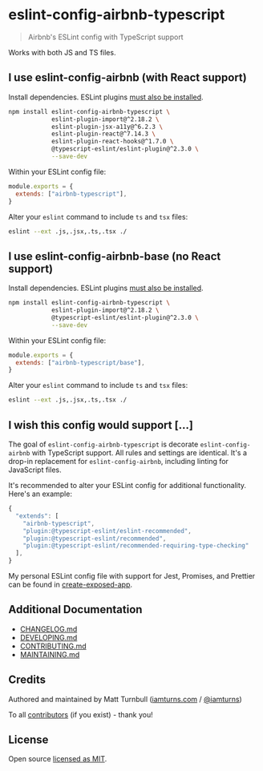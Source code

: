 # eslint-config-airbnb-typescript

> Airbnb's ESLint config with TypeScript support

Works with both JS and TS files.

## I use eslint-config-airbnb (with React support)

Install dependencies. ESLint plugins [must also be installed](https://github.com/eslint/rfcs/pull/5).

```bash
npm install eslint-config-airbnb-typescript \
            eslint-plugin-import@^2.18.2 \
            eslint-plugin-jsx-a11y@^6.2.3 \
            eslint-plugin-react@^7.14.3 \
            eslint-plugin-react-hooks@^1.7.0 \
            @typescript-eslint/eslint-plugin@^2.3.0 \
            --save-dev
```

Within your ESLint config file:

```js
module.exports = {
  extends: ["airbnb-typescript"],
}
```

Alter your `eslint` command to include `ts` and `tsx` files:

```bash
eslint --ext .js,.jsx,.ts,.tsx ./
```

## I use eslint-config-airbnb-base (no React support)

Install dependencies. ESLint plugins [must also be installed](https://github.com/eslint/rfcs/pull/5).

```bash
npm install eslint-config-airbnb-typescript \
            eslint-plugin-import@^2.18.2 \
            @typescript-eslint/eslint-plugin@^2.3.0 \
            --save-dev
```

Within your ESLint config file:

```js
module.exports = {
  extends: ["airbnb-typescript/base"],
}
```

Alter your `eslint` command to include `ts` and `tsx` files:

```bash
eslint --ext .js,.jsx,.ts,.tsx ./
```

## I wish this config would support [...]

The goal of `eslint-config-airbnb-typescript` is decorate `eslint-config-airbnb` with TypeScript support. All rules and settings are identical. It's a drop-in replacement for `eslint-config-airbnb`, including linting for JavaScript files.

It's recommended to alter your ESLint config for additional functionality. Here's an example:

```js
{
  "extends": [
    "airbnb-typescript",
    "plugin:@typescript-eslint/eslint-recommended",
    "plugin:@typescript-eslint/recommended",
    "plugin:@typescript-eslint/recommended-requiring-type-checking"
  ],
}
```

My personal ESLint config file with support for Jest, Promises, and Prettier can be found in [create-exposed-app](https://github.com/iamturns/create-exposed-app/blob/master/.eslintrc.js).

## Additional Documentation

- [CHANGELOG.md](CHANGELOG.md)
- [DEVELOPING.md](DEVELOPING.md)
- [CONTRIBUTING.md](CONTRIBUTING.md)
- [MAINTAINING.md](MAINTAINING.md)

## Credits

Authored and maintained by Matt Turnbull ([iamturns.com](https://iamturns.com) / [@iamturns](https://twitter.com/iamturns))

To all [contributors](https://github.com/iamturns/eslint-config-airbnb-typescript/graphs/contributors) (if you exist) - thank you!

## License

Open source [licensed as MIT](https://github.com/iamturns/eslint-config-airbnb-typescript/blob/master/LICENSE).
